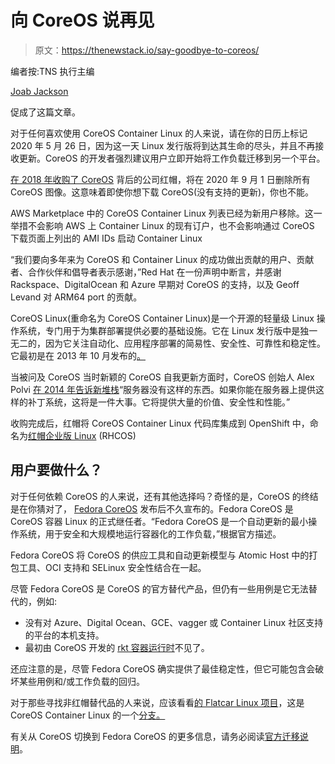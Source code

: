 # 向 CoreOS 说再见

> 原文：<https://thenewstack.io/say-goodbye-to-coreos/>

编者按:TNS 执行主编

[Joab Jackson](https://thenewstack.io/author/joab/)

促成了这篇文章。

对于任何喜欢使用 CoreOS Container Linux 的人来说，请在你的日历上标记 2020 年 5 月 26 日，因为这一天 Linux 发行版将到达其生命的尽头，并且不再接收更新。CoreOS 的开发者强烈建议用户立即开始将工作负载迁移到另一个平台。

[在 2018 年收购了 CoreOS](https://thenewstack.io/docker-acquiring-coreos-red-hat-aims-kubernetes-company/) 背后的公司红帽，将在 2020 年 9 月 1 日删除所有 CoreOS 图像。这意味着即使你想下载 CoreOS(没有支持的更新)，你也不能。

AWS Marketplace 中的 CoreOS Container Linux 列表已经为新用户移除。这一举措不会影响 AWS 上 Container Linux 的现有订户，也不会影响通过 CoreOS 下载页面上列出的 AMI IDs 启动 Container Linux

“我们要向多年来为 CoreOS 和 Container Linux 的成功做出贡献的用户、贡献者、合作伙伴和倡导者表示感谢，”Red Hat 在一份声明中断言，并感谢 Rackspace、DigitalOcean 和 Azure 早期对 CoreOS 的支持，以及 Geoff Levand 对 ARM64 port 的贡献。

CoreOS Linux(重命名为 CoreOS Container Linux)是一个开源的轻量级 Linux 操作系统，专门用于为集群部署提供必要的基础设施。它在 Linux 发行版中是独一无二的，因为它关注自动化、应用程序部署的简易性、安全性、可靠性和稳定性。它最初是在 2013 年 10 月发布的[。](https://thenewstack.io/its-beta-time-for-coreos-the-linux-distro-for-massive-server-deployments/)

当被问及 CoreOS 当时新颖的 CoreOS 自我更新方面时，CoreOS 创始人 Alex Polvi [在 2014 年告诉新堆栈](https://thenewstack.io/the-coreos-operating-system-as-a-service-is-new-and-thats-the-biggest-challenge/)“服务器没有这样的东西。如果你能在服务器上提供这样的补丁系统，这将是一件大事。它将提供大量的价值、安全性和性能。”

收购完成后，红帽将 CoreOS Container Linux 代码库集成到 OpenShift 中，命名为[红帽企业版 Linux](https://access.redhat.com/documentation/en-us/openshift_container_platform/4.1/html/architecture/architecture-rhcos) (RHCOS)

## 用户要做什么？

对于任何依赖 CoreOS 的人来说，还有其他选择吗？奇怪的是，CoreOS 的终结是在你猜对了， [Fedora CoreOS](https://getfedora.org/coreos/) 发布后不久宣布的。Fedora CoreOS 是 CoreOS 容器 Linux 的正式继任者。“Fedora CoreOS 是一个自动更新的最小操作系统，用于安全和大规模地运行容器化的工作负载，”根据官方描述。

Fedora CoreOS 将 CoreOS 的供应工具和自动更新模型与 Atomic Host 中的打包工具、OCI 支持和 SELinux 安全性结合在一起。

尽管 Fedora CoreOS 是 CoreOS 的官方替代产品，但仍有一些用例是它无法替代的，例如:

*   没有对 Azure、Digital Ocean、GCE、vagger 或 Container Linux 社区支持的平台的本机支持。
*   最初由 CoreOS 开发的 [rkt 容器运行时](https://thenewstack.io/coreoss-rkt-blazes-secure-trail-appc-containers/)不见了。

还应注意的是，尽管 Fedora CoreOS 确实提供了最佳稳定性，但它可能包含会破坏某些用例和/或工作负载的回归。

对于那些寻找非红帽替代品的人来说，应该看看[的 Flatcar Linux 项目](/flatcar-linux-the-coreos-operating-system-lives-on-beyond-red-hat/)，这是 CoreOS Container Linux 的一个[分支。](https://www.flatcar-linux.org/releases/)

有关从 CoreOS 切换到 Fedora CoreOS 的更多信息，请务必阅读[官方迁移说明](https://docs.fedoraproject.org/en-US/fedora-coreos/migrate-cl/)。

<svg xmlns:xlink="http://www.w3.org/1999/xlink" viewBox="0 0 68 31" version="1.1"><title>Group</title> <desc>Created with Sketch.</desc></svg>